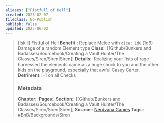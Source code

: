 ```yaml
---
aliases: ["Fistfull of Hell"]
created: 2023-02-07
fileClass: No-Publish
publish: false
updated: 2023-06-02
---
```


> [!skill] Fistful of Hell
> **Benefit**:: Replace Melee with `dice: 1d6` (1d6) Damage of a random Element type
> **Class**:: [[Github/Bunkers and Badasses/Sourcebook/Creating a Vault Hunter/The Classes/Siren/Siren|Siren]]
> **Details**:: Realizing your fists of rage harnessed the elements came as a huge shock to you and the other kids on the playground, especially that awful Casey Carter.
> **Detriment**:: -1 on all Checks
> ### Metadata
> **Chapter**::
> **Pages**::
> **Section**:: [[Github/Bunkers and Badasses/Sourcebook/Creating a Vault Hunter/The Classes/Siren/Siren|Siren]]
> **Source**:: [Nerdvana Games](https://nerdvanagames.com)
> **Tags**:: #BnB/Backgrounds/Siren 
